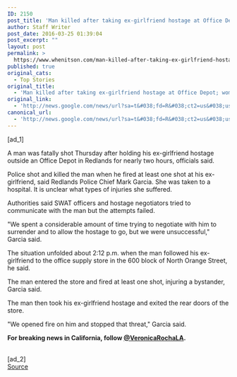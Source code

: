 ```yaml
---
ID: 2150
post_title: 'Man killed after taking ex-girlfriend hostage at Office Depot; woman rushed to hospital &#8211; Los Angeles Times'
author: Staff Writer
post_date: 2016-03-25 01:39:04
post_excerpt: ""
layout: post
permalink: >
  https://www.whenitson.com/man-killed-after-taking-ex-girlfriend-hostage-at-office-depot-woman-rushed-to-hospital-los-angeles-times/
published: true
original_cats:
  - Top Stories
original_title:
  - 'Man killed after taking ex-girlfriend hostage at Office Depot; woman rushed to hospital - Los Angeles Times'
original_link:
  - 'http://news.google.com/news/url?sa=t&#038;fd=R&#038;ct2=us&#038;usg=AFQjCNF-HUH4KULU_ELHtbUiIxqK-1ypgw&#038;clid=c3a7d30bb8a4878e06b80cf16b898331&#038;cid=52779068722803&#038;ei=t5b0VoGOJZPuwAGXgLmIBw&#038;url=http://www.latimes.com/local/lanow/la-me-ln-man-hostage-office-depot-20160324-story.html'
canonical_url:
  - 'http://news.google.com/news/url?sa=t&#038;fd=R&#038;ct2=us&#038;usg=AFQjCNF-HUH4KULU_ELHtbUiIxqK-1ypgw&#038;clid=c3a7d30bb8a4878e06b80cf16b898331&#038;cid=52779068722803&#038;ei=t5b0VoGOJZPuwAGXgLmIBw&#038;url=http://www.latimes.com/local/lanow/la-me-ln-man-hostage-office-depot-20160324-story.html'
---
```

 [ad_1]
<br><div data-role="pagination_page" data-content-page="1" readability="62.060577819199">
                          <p>A man was fatally shot Thursday after holding his ex-girlfriend hostage outside an Office Depot in Redlands for nearly two hours, officials said.</p><p>Police shot and killed the man when he fired at least one shot at his ex-girlfriend, said Redlands Police Chief Mark Garcia. She was taken to a hospital. It is unclear what types of injuries she suffered.</p>
  <p>Authorities said SWAT officers and hostage negotiators tried to communicate with the man but the attempts failed.</p><p>"We spent a considerable amount of time trying to negotiate with him to surrender and to allow the hostage to go, but we were unsuccessful," Garcia said. </p><span class="trb_ar_cont" data-ar-cont="Article continues below"/>
    <p>The situation unfolded about 2:12 p.m. when the man followed his ex-girlfriend to the office supply store in the 600 block of North Orange Street, he said.</p><p>The man entered the store and fired at least one shot, injuring a bystander, Garcia said.</p><p>The man then took his ex-girlfriend hostage and exited the rear doors of the store.</p><p>"We opened fire on him and stopped that threat," Garcia said.</p><p><strong>For breaking news in California, follow </strong><strong><a href="https://twitter.com/VeronicaRochaLA">@VeronicaRochaLA</a>.</strong></p></div>
<br>[ad_2]
<br><a href="http://news.google.com/news/url?sa=t&#038;fd=R&#038;ct2=us&#038;usg=AFQjCNF-HUH4KULU_ELHtbUiIxqK-1ypgw&#038;clid=c3a7d30bb8a4878e06b80cf16b898331&#038;cid=52779068722803&#038;ei=t5b0VoGOJZPuwAGXgLmIBw&#038;url=http://www.latimes.com/local/lanow/la-me-ln-man-hostage-office-depot-20160324-story.html">Source </a>